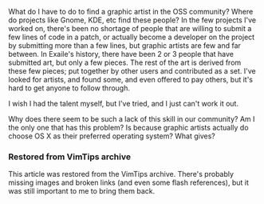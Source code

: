 <!-- :metadata:

title: Where have all the artists gone?
tags: Miscellaneous
publishedAt: 2008-11-18T20:27:31-0700

summary:

What do I have to do to find a graphic artist in the OSS community?  Where do
projects like Gnome, KDE, etc find these people?  In the few projects I've
worked on, there's been no shortage of people that are willing to submit a few
lines of code in a patch, or actually become a developer on the project by
submitting more than a few lines, but graphic artists are few and far between.
In Exaile's history, there have been 2 or 3 people that have submitted art, but
only a few pieces.  The rest of the art is derived from these few pieces; put
together by other users and contributed as a set.  I've looked for artists, and
found some, and even offered to pay others, but it's hard to get anyone to
follow through.

-->

<p>What do I have to do to find a graphic artist in the OSS community?  Where
do projects like Gnome, KDE, etc find these people?  In the few projects I've
worked on, there's been no shortage of people that are willing to submit a
few lines of code in a patch, or actually become a developer on the project
by submitting more than a few lines, but graphic artists are few and far
between.  In Exaile's history, there have been 2 or 3 people that have
submitted art, but only a few pieces.  The rest of the art is derived from
these few pieces; put together by other users and contributed as a set.
I've looked for artists, and found some, and even offered to pay others,
but it's hard to get anyone to follow through.  </p>
 <p>I wish I had the
talent myself, but I've tried, and I just can't work it out.</p>
 <p>Why
does there seem to be such a lack of this skill in our community?  Am I the
only one that has this problem?  Is because graphic artists actually do
choose OS X as their preferred operating system?  What gives?</p>

<div class="restored-from-archive">
  <h3>Restored from VimTips archive</h3>
  <p>
  This article was restored from the VimTips archive. There's probably
  missing images and broken links (and even some flash references), but it
  was still important to me to bring them back.
  </p>
</div>
